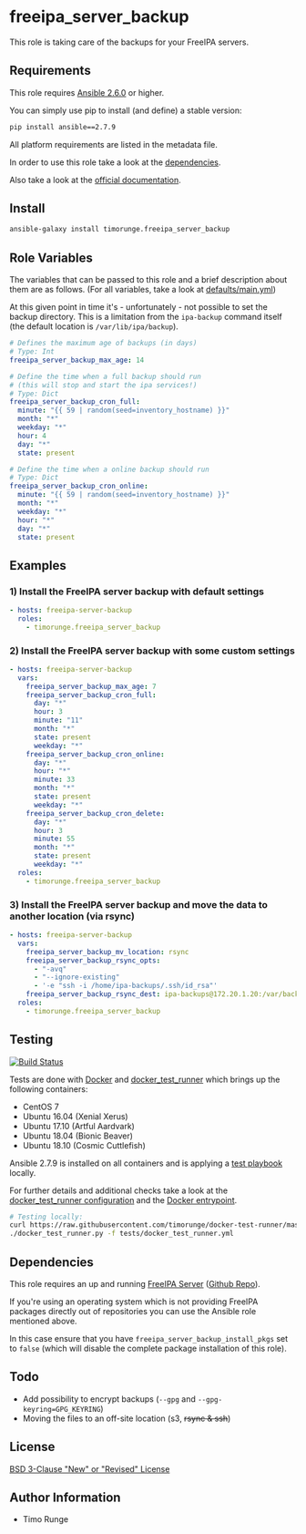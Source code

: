 # freeipa_server_backup

This role is taking care of the backups for your FreeIPA servers.

## Requirements

This role requires
[Ansible 2.6.0](https://docs.ansible.com/ansible/devel/roadmap/ROADMAP_2_6.html)
or higher.

You can simply use pip to install (and define) a stable version:

```sh
pip install ansible==2.7.9
```

All platform requirements are listed in the metadata file.

In order to use this role take a look at the [dependencies](#dependencies).

Also take a look at the
[official documentation](https://www.freeipa.org/page/Backup_and_Restore).

## Install

```sh
ansible-galaxy install timorunge.freeipa_server_backup
```

## Role Variables

The variables that can be passed to this role and a brief description about
them are as follows. (For all variables, take a look at [defaults/main.yml](defaults/main.yml))

At this given point in time it's - unfortunately - not possible to set the
backup directory. This is a limitation from the `ipa-backup` command itself (the
default location is `/var/lib/ipa/backup`).

```yaml
# Defines the maximum age of backups (in days)
# Type: Int
freeipa_server_backup_max_age: 14

# Define the time when a full backup should run
# (this will stop and start the ipa services!)
# Type: Dict
freeipa_server_backup_cron_full:
  minute: "{{ 59 | random(seed=inventory_hostname) }}"
  month: "*"
  weekday: "*"
  hour: 4
  day: "*"
  state: present

# Define the time when a online backup should run
# Type: Dict
freeipa_server_backup_cron_online:
  minute: "{{ 59 | random(seed=inventory_hostname) }}"
  month: "*"
  weekday: "*"
  hour: "*"
  day: "*"
  state: present
```

## Examples

### 1) Install the FreeIPA server backup with default settings

```yaml
- hosts: freeipa-server-backup
  roles:
    - timorunge.freeipa_server_backup
```

### 2) Install the FreeIPA server backup with some custom settings

```yaml
- hosts: freeipa-server-backup
  vars:
    freeipa_server_backup_max_age: 7
    freeipa_server_backup_cron_full:
      day: "*"
      hour: 3
      minute: "11"
      month: "*"
      state: present
      weekday: "*"
    freeipa_server_backup_cron_online:
      day: "*"
      hour: "*"
      minute: 33
      month: "*"
      state: present
      weekday: "*"
    freeipa_server_backup_cron_delete:
      day: "*"
      hour: 3
      minute: 55
      month: "*"
      state: present
      weekday: "*"
  roles:
    - timorunge.freeipa_server_backup
```

### 3) Install the FreeIPA server backup and move the data to another location (via rsync)

```yaml
- hosts: freeipa-server-backup
  vars:
    freeipa_server_backup_mv_location: rsync
    freeipa_server_backup_rsync_opts:
      - "-avq"
      - "--ignore-existing"
      - '-e "ssh -i /home/ipa-backups/.ssh/id_rsa"'
    freeipa_server_backup_rsync_dest: ipa-backups@172.20.1.20:/var/backups/ipa-backup
  roles:
    - timorunge.freeipa_server_backup
```

## Testing

[![Build Status](https://travis-ci.org/timorunge/ansible-freeipa-server-backup.svg?branch=master)](https://travis-ci.org/timorunge/ansible-freeipa-server-backup)

Tests are done with [Docker](https://www.docker.com) and
[docker_test_runner](https://github.com/timorunge/docker-test-runner) which
brings up the following containers:

- CentOS 7
- Ubuntu 16.04 (Xenial Xerus)
- Ubuntu 17.10 (Artful Aardvark)
- Ubuntu 18.04 (Bionic Beaver)
- Ubuntu 18.10 (Cosmic Cuttlefish)

Ansible 2.7.9 is installed on all containers and is applying a
[test playbook](tests/test.yml) locally.

For further details and additional checks take a look at the
[docker_test_runner configuration](tests/docker_test_runner.yml) and the
[Docker entrypoint](tests/docker/docker-entrypoint.sh).

```sh
# Testing locally:
curl https://raw.githubusercontent.com/timorunge/docker-test-runner/master/install.sh | sh
./docker_test_runner.py -f tests/docker_test_runner.yml
```

## Dependencies

This role requires an up and running
[FreeIPA Server](https://galaxy.ansible.com/timorunge/freeipa_server)
([Github Repo](https://github.com/timorunge/ansible-freeipa-server)).

If you're using an operating system which is not providing FreeIPA packages
directly out of repositories you can use the Ansible role mentioned above.

In this case ensure that you have `freeipa_server_backup_install_pkgs` set
to `false` (which will disable the complete package installation of this role).

## Todo

- Add possibility to encrypt backups (`--gpg` and `--gpg-keyring=GPG_KEYRING`)
- Moving the files to an off-site location (s3, ~~rsync & ssh~~)

## License

[BSD 3-Clause "New" or "Revised" License](https://spdx.org/licenses/BSD-3-Clause.html)

## Author Information

- Timo Runge

